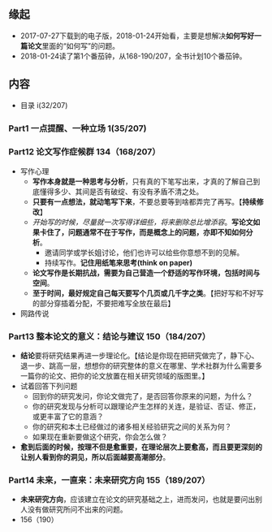 ##  缘起
+ 2017-07-27下载到的电子版，2018-01-24开始看，主要是想解决**如何写好一篇论文**里面的“如何写”的问题。 
+ 2018-01-24读了第1个番茄钟，从168-190/207，全书计划10个番茄钟。

##  内容
+ 目录  i(32/207)
###  Part1 一点提醒、一种立场 1(35/207)

###  Part12 论文写作症候群 134（168/207）
+ 写作心理
    + **写作本身就是一种思考与分析**，只有真的下笔写出来，才真的了解自己到底懂得多少、其间是否有破绽、有没有矛盾不清之处。
    + **只要有一点想法，就动笔写下来**，不要总要等到啥都弄完了再写。【**持续修改**】
    + *开始写的时候，尽量就一次写得详细些，将来删除总比增添容*。**写论文如果卡住了，问题通常不在于写作，而是概念上的问题，亦即不知如何分析**。
        + 邀请同学或学长姐讨论，他们也许可以给些你意想不到的见解。
        + 持续写作。**记住用纸笔来思考(think on paper)**
    + **论文写作是长期抗战，需要为自己营造一个舒适的写作环境，包括时间与空间**。
    + **至于时间，最好规定自己每天要写个几页或几千字之类**。【把好写和不好写的部分穿插着分配，不要把难写全放在最后】
+ 网路传说

###  Part13 整本论文的意义：结论与建议  150（184/207）
+ **结论**要将研究结果再进一步理论化。【结论是你现在把研究做完了，静下心、退一步、跳高一层，想想你的研究整体的意义在哪里、学术社群为什么需要多一篇你的论文、把你的论文放置在相关研究领域的版图里。】
+ 试着回答下列问题
    + 回到你的研究发问，你论文做完了，是否回答你原来的问题，为什么？
    + 你的研究发现与分析可以跟理论产生怎样的关连，是验证、否证、修正，或更丰富了它的意涵？
    + 你的研究和本土已经做过的诸多相关经验研究之间的关系为何？
    + 如果现在重新要做这个研究，你会怎么做？
+ **愈到后面的时候，按理不但是愈重要，在理论层次上要愈高，而且要更深刻的让别人看到你的洞见，所以后面越要高潮部分**。

###  Part14 未来，一直来：未来研究方向  155（189/207）
+ **未来研究方向**，应该建立在论文的研究基础之上，进而发问，也就是要问出别人没有做研究所问不出来的问题。
+ 156（190）